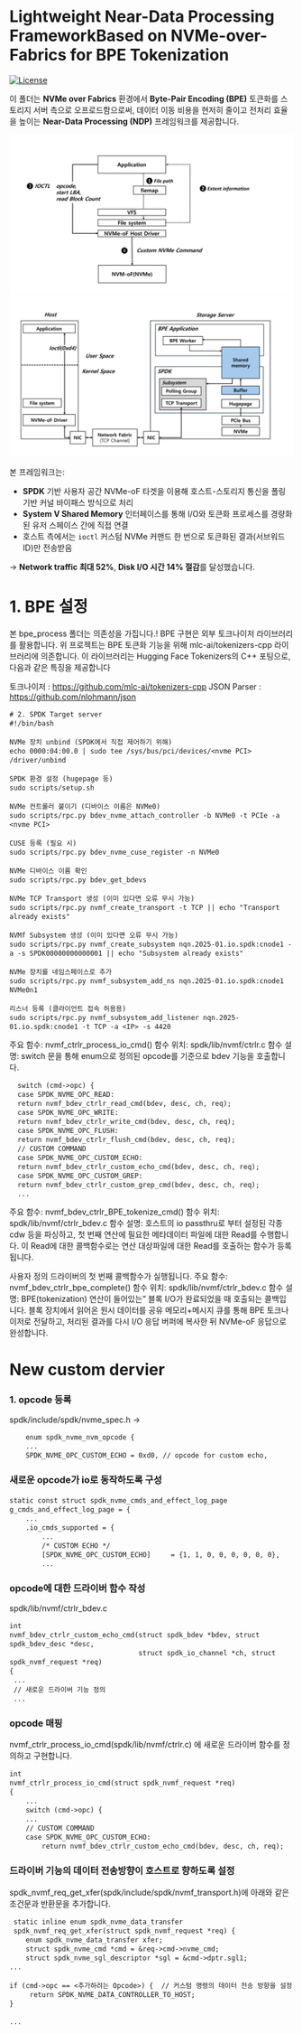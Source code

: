 # Lightweight Near-Data Processing FrameworkBased on NVMe-over-Fabrics for BPE Tokenization
[![License](https://img.shields.io/badge/license-MIT-blue.svg)](LICENSE)


이 폴더는 **NVMe over Fabrics** 환경에서 **Byte-Pair Encoding (BPE)** 토큰화를 스토리지 서버 측으로 오프로드함으로써, 데이터 이동 비용을 현저히 줄이고 전처리 효율을 높이는 **Near-Data Processing (NDP)** 프레임워크를 제공합니다.

![alt text](image.png)
![alt text](image-1.png)

본 프레임워크는:

- **SPDK** 기반 사용자 공간 NVMe-oF 타겟을 이용해 호스트-스토리지 통신을 폴링 기반 커널 바이패스 방식으로 처리  
- **System V Shared Memory** 인터페이스를 통해 I/O와 토큰화 프로세스를 경량화된 유저 스페이스 간에 직접 연결  
- 호스트 측에서는 `ioctl` 커스텀 NVMe 커맨드 한 번으로 토큰화된 결과(서브워드 ID)만 전송받음  

→ **Network traffic 최대 52%**, **Disk I/O 시간 14% 절감**를 달성했습니다.

# 1. BPE 설정
본 bpe_process 폴더는 의존성을 가집니다.!
BPE 구현은 외부 토크나이저 라이브러리를 활용합니다. 
위 프로젝트는 BPE 토큰화 기능을 위해 mlc-ai/tokenizers-cpp 라이브러리에 의존합니다. 이 라이브러리는 Hugging Face Tokenizers의 C++ 포팅으로, 다음과 같은 특징을 제공합니다

토크나이저 : https://github.com/mlc-ai/tokenizers-cpp
JSON Parser : https://github.com/nlohmann/json

```
# 2. SPDK Target server 
#!/bin/bash

NVMe 장치 unbind (SPDK에서 직접 제어하기 위해)
echo 0000:04:00.0 | sudo tee /sys/bus/pci/devices/<nvme PCI> /driver/unbind

SPDK 환경 설정 (hugepage 등)
sudo scripts/setup.sh

NVMe 컨트롤러 붙이기 (디바이스 이름은 NVMe0)
sudo scripts/rpc.py bdev_nvme_attach_controller -b NVMe0 -t PCIe -a <nvme PCI>

CUSE 등록 (필요 시)
sudo scripts/rpc.py bdev_nvme_cuse_register -n NVMe0

NVMe 디바이스 이름 확인
sudo scripts/rpc.py bdev_get_bdevs

NVMe TCP Transport 생성 (이미 있다면 오류 무시 가능)
sudo scripts/rpc.py nvmf_create_transport -t TCP || echo "Transport already exists"

NVMf Subsystem 생성 (이미 있다면 오류 무시 가능)
sudo scripts/rpc.py nvmf_create_subsystem nqn.2025-01.io.spdk:cnode1 -a -s SPDK00000000000001 || echo "Subsystem already exists"

NVMe 장치를 네임스페이스로 추가
sudo scripts/rpc.py nvmf_subsystem_add_ns nqn.2025-01.io.spdk:cnode1 NVMe0n1

리스너 등록 (클라이언트 접속 허용용)
sudo scripts/rpc.py nvmf_subsystem_add_listener nqn.2025-01.io.spdk:cnode1 -t TCP -a <IP> -s 4420
```

주요 함수: nvmf_ctrlr_process_io_cmd()
함수 위치: spdk/lib/nvmf/ctrlr.c
함수 설명: switch 문을 통해 enum으로 정의된 opcode를 기준으로 bdev 기능을 호출합니다.
```
  switch (cmd->opc) {
  case SPDK_NVME_OPC_READ:
  return nvmf_bdev_ctrlr_read_cmd(bdev, desc, ch, req);
  case SPDK_NVME_OPC_WRITE:
  return nvmf_bdev_ctrlr_write_cmd(bdev, desc, ch, req);
  case SPDK_NVME_OPC_FLUSH:
  return nvmf_bdev_ctrlr_flush_cmd(bdev, desc, ch, req);
  // CUSTOM COMMAND
  case SPDK_NVME_OPC_CUSTOM_ECHO:
  return nvmf_bdev_ctrlr_custom_echo_cmd(bdev, desc, ch, req);
  case SPDK_NVME_OPC_CUSTOM_GREP:
  return nvmf_bdev_ctrlr_custom_grep_cmd(bdev, desc, ch, req);
  ...
```
주요 함수: nvmf_bdev_ctrlr_BPE_tokenize_cmd()
함수 위치: spdk/lib/nvmf/ctrlr_bdev.c
함수 설명: 호스트의 io passthru로 부터 설정된 각종 cdw 등을 파싱하고, 첫 번째 연산에 필요한 메타데이터 파일에 대한 Read를 수행합니다. 이 Read에 대한 콜백함수로는 연산 대상파일에 대한 Read를 호출하는 함수가 등록됩니다.


사용자 정의 드라이버의 첫 번째 콜백함수가 실행됩니다.
주요 함수: nvmf_bdev_ctrlr_bpe_complete()
함수 위치: spdk/lib/nvmf/ctrlr_bdev.c
함수 설명: BPE(tokenization) 연산이 들어있는” 블록 I/O가 완료되었을 때 호출되는 콜백입니다. 블록 장치에서 읽어온 원시 데이터를 공유 메모리+메시지 큐를 통해 BPE 토크나이저로 전달하고, 처리된 결과를 다시 I/O 응답 버퍼에 복사한 뒤 NVMe-oF 응답으로 완성합니다.


# New custom dervier

### 1. opcode 등록
spdk/include/spdk/nvme_spec.h -> 
```
    enum spdk_nvme_nvm_opcode {
    ...
    SPDK_NVME_OPC_CUSTOM_ECHO = 0xd0, // opcode for custom echo,
```

### 새로운 opcode가 io로 동작하도록 구성
```
static const struct spdk_nvme_cmds_and_effect_log_page g_cmds_and_effect_log_page = {
    ...
    .io_cmds_supported = {
        ...
        /* CUSTOM ECHO */
        [SPDK_NVME_OPC_CUSTOM_ECHO]     = {1, 1, 0, 0, 0, 0, 0, 0},
        ...

```

### opcode에 대한 드라이버 함수 작성
spdk/lib/nvmf/ctrlr_bdev.c

```
int
nvmf_bdev_ctrlr_custom_echo_cmd(struct spdk_bdev *bdev, struct spdk_bdev_desc *desc,
                                struct spdk_io_channel *ch, struct spdk_nvmf_request *req)
{
 ...
 // 새로운 드라이버 기능 정의
 ...
```

### opcode 매핑
nvmf_ctrlr_process_io_cmd(spdk/lib/nvmf/ctrlr.c) 에 새로운 드라이버 함수를 정의하고 구현합니다.
```
int
nvmf_ctrlr_process_io_cmd(struct spdk_nvmf_request *req)
{
    ...
    switch (cmd->opc) {
    ...
    // CUSTOM COMMAND
    case SPDK_NVME_OPC_CUSTOM_ECHO:
        return nvmf_bdev_ctrlr_custom_echo_cmd(bdev, desc, ch, req);
```


### 드라이버 기능의 데이터 전송방향이 호스트로 향하도록 설정
spdk_nvmf_req_get_xfer(spdk/include/spdk/nvmf_transport.h)에 아래와 같은 조건문과 반환문을 추가합니다.

```
 static inline enum spdk_nvme_data_transfer
 spdk_nvmf_req_get_xfer(struct spdk_nvmf_request *req) {
 	enum spdk_nvme_data_transfer xfer;
 	struct spdk_nvme_cmd *cmd = &req->cmd->nvme_cmd;
 	struct spdk_nvme_sgl_descriptor *sgl = &cmd->dptr.sgl1;
...

if (cmd->opc == <추가하려는 Opcode>) {  // 커스텀 명령의 데이터 전송 방향을 설정
     return SPDK_NVME_DATA_CONTROLLER_TO_HOST;
}

...

```
